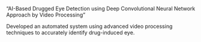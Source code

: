 “AI-Based Drugged Eye Detection using Deep Convolutional Neural Network Approach 
by Video Processing”

Developed an automated system using advanced video processing techniques to 
accurately identify drug-induced eye.
